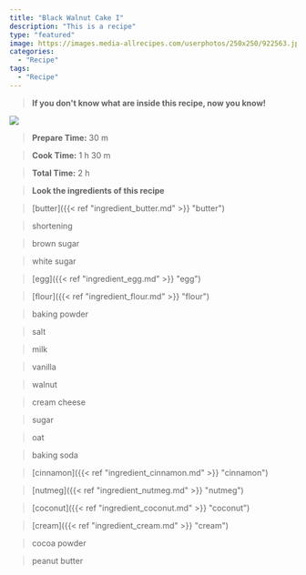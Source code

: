 ```yaml
---
title: "Black Walnut Cake I"
description: "This is a recipe"
type: "featured"
image: https://images.media-allrecipes.com/userphotos/250x250/922563.jpg
categories: 
  - "Recipe"
tags: 
  - "Recipe"
---
```



>**If you don't know what are inside this recipe, now you know!**

![](../images/Recipes-Banner.jpg)
> **Prepare Time:** 30 m


> **Cook Time:** 1 h 30 m


> **Total Time:** 2 h

> **Look the ingredients of this recipe**

> [butter]({{< ref "ingredient_butter.md" >}} "butter")

> shortening

> brown sugar

> white sugar

> [egg]({{< ref "ingredient_egg.md" >}} "egg")

> [flour]({{< ref "ingredient_flour.md" >}} "flour")

> baking powder

> salt

> milk

> vanilla

> walnut

> cream cheese

> sugar

> oat

> baking soda

> [cinnamon]({{< ref "ingredient_cinnamon.md" >}} "cinnamon")

> [nutmeg]({{< ref "ingredient_nutmeg.md" >}} "nutmeg")

> [coconut]({{< ref "ingredient_coconut.md" >}} "coconut")

> [cream]({{< ref "ingredient_cream.md" >}} "cream")

> cocoa powder

> peanut butter

